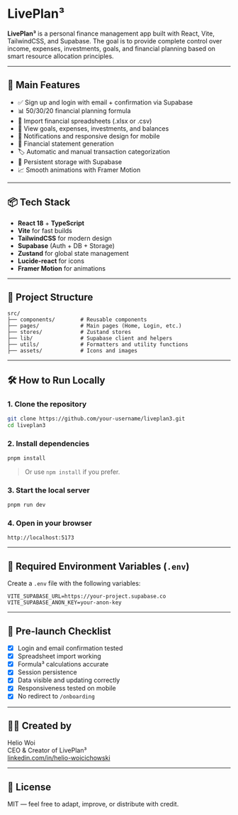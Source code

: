 # LivePlan³

**LivePlan³** is a personal finance management app built with React, Vite, TailwindCSS, and Supabase. The goal is to provide complete control over income, expenses, investments, goals, and financial planning based on smart resource allocation principles.

---

## 🚀 Main Features

- ✅ Sign up and login with email + confirmation via Supabase
- 📊 50/30/20 financial planning formula
- 📁 Import financial spreadsheets (.xlsx or .csv)
- 📅 View goals, expenses, investments, and balances
- 🔔 Notifications and responsive design for mobile
- 🧾 Financial statement generation
- 🏷️ Automatic and manual transaction categorization
- 💾 Persistent storage with Supabase
- 📈 Smooth animations with Framer Motion

---

## 📦 Tech Stack

- **React 18** + **TypeScript**
- **Vite** for fast builds
- **TailwindCSS** for modern design
- **Supabase** (Auth + DB + Storage)
- **Zustand** for global state management
- **Lucide-react** for icons
- **Framer Motion** for animations

---

## 📂 Project Structure

```
src/
├── components/        # Reusable components
├── pages/             # Main pages (Home, Login, etc.)
├── stores/            # Zustand stores
├── lib/               # Supabase client and helpers
├── utils/             # Formatters and utility functions
├── assets/            # Icons and images
```

---

## 🛠️ How to Run Locally

### 1. Clone the repository

```bash
git clone https://github.com/your-username/liveplan3.git
cd liveplan3
```

### 2. Install dependencies

```bash
pnpm install
```

> Or use `npm install` if you prefer.

### 3. Start the local server

```bash
pnpm run dev
```

### 4. Open in your browser

```
http://localhost:5173
```

---

## 🔐 Required Environment Variables (`.env`)

Create a `.env` file with the following variables:

```env
VITE_SUPABASE_URL=https://your-project.supabase.co
VITE_SUPABASE_ANON_KEY=your-anon-key
```

---

## 🧪 Pre-launch Checklist

- [x] Login and email confirmation tested
- [x] Spreadsheet import working
- [x] Formula³ calculations accurate
- [x] Session persistence
- [x] Data visible and updating correctly
- [x] Responsiveness tested on mobile
- [x] No redirect to `/onboarding`

---

## 🧑‍💻 Created by

Helio Woi  
CEO & Creator of LivePlan³  
[linkedin.com/in/helio-woicichowski](https://linkedin.com/in/helio-woicichowski)

---

## 📃 License

MIT — feel free to adapt, improve, or distribute with credit.
